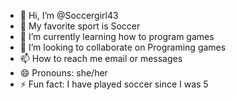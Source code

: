 - 👋 Hi, I’m @Soccergirl43
- 👀 My favorite sport is Soccer
- 🌱 I’m currently learning how to program games
- 💞️ I’m looking to collaborate on Programing games
- 📫 How to reach me email or messages
- 😄 Pronouns: she/her
- ⚡ Fun fact: I have played soccer since I was 5

<!---
Soccergirl43/Soccergirl43 is a ✨ special ✨ repository because its `README.md` (this file) appears on your GitHub profile.
You can click the Preview link to take a look at your changes.
--->
